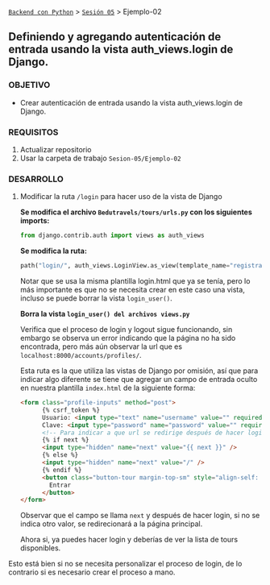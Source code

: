 [`Backend con Python`](../../Readme.md) > [`Sesión 05`](../Readme.md) > Ejemplo-02
## Definiendo y agregando autenticación de entrada usando la vista auth_views.login de Django.

### OBJETIVO
- Crear autenticación de entrada usando la vista auth_views.login de Django.

### REQUISITOS
1. Actualizar repositorio
1. Usar la carpeta de trabajo `Sesion-05/Ejemplo-02`

### DESARROLLO
1. Modificar la ruta `/login` para hacer uso de la vista de Django

   __Se modifica el archivo `Bedutravels/tours/urls.py` con los siguientes imports:__
   ```python
   from django.contrib.auth import views as auth_views
   ```

   __Se modifica la ruta:__
   ```python
   path("login/", auth_views.LoginView.as_view(template_name="registration/login.html"), name="login"),
   ```
   Notar que se usa la misma plantilla login.html que ya se tenía, pero lo más importante es que no se necesita crear en este caso una vista, incluso se puede borrar la vista `login_user()`.

   __Borra la vista `login_user() del archivos views.py`__

   Verifica que el proceso de login y logout sigue funcionando, sin embargo se observa un error indicando que la página no ha sido encontrada, pero más aún observar la url que es `localhost:8000/accounts/profiles/`.

   Esta ruta es la que utiliza las vistas de Django por omisión, así que para indicar algo diferente se tiene que agregar un campo de entrada oculto en nuestra plantilla `index.html` de la siguiente forma:

   ```html
   <form class="profile-inputs" method="post">
         {% csrf_token %}
         Usuario: <input type="text" name="username" value="" required>
         Clave: <input type="password" name="password" value="" required>
         <!-- Para indicar a que url se redirige después de hacer login -->
         {% if next %}
         <input type="hidden" name="next" value="{{ next }}" />
         {% else %}
         <input type="hidden" name="next" value="/" />
         {% endif %}
         <button class="button-tour margin-top-sm" style="align-self: center; width:50%;" type="submit" name="button">
           Entrar
         </button>
   </form>
   ```
   Observar que el campo se llama `next` y después de hacer login, si no se indica otro valor, se redirecionará a la página principal.

   Ahora si, ya puedes hacer login y deberías de ver la lista de tours disponibles.

Esto está bien si no se necesita personalizar el proceso de login, de lo contrario si es necesario crear el proceso a mano.
